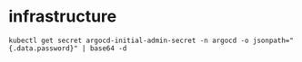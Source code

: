 # infrastructure

```
kubectl get secret argocd-initial-admin-secret -n argocd -o jsonpath="{.data.password}" | base64 -d
```
